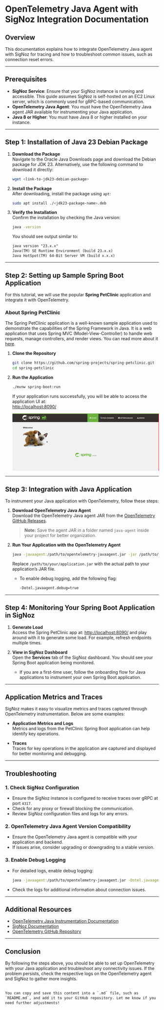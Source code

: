 # OpenTelemetry Java Agent with SigNoz Integration Documentation

## Overview

This documentation explains how to integrate OpenTelemetry Java agent with SigNoz for tracing and how to troubleshoot common issues, such as connection reset errors.

---

## Prerequisites

- **SigNoz Service**: Ensure that your SigNoz instance is running and accessible. This guide assumes SigNoz is self-hosted on an EC2 Linux server, which is commonly used for gRPC-based communication.
- **OpenTelemetry Java Agent**: You must have the OpenTelemetry Java agent JAR available for instrumenting your Java application.
- **Java 8 or Higher**: You must have Java 8 or higher installed on your instance.

---

## Step 1: Installation of Java 23 Debian Package

1. **Download the Package**  
   Navigate to the Oracle Java Downloads page and download the Debian package for JDK 23. Alternatively, use the following command to download it directly:

   ```bash
   wget <link-to-jdk23-debian-package>
   ```

2. **Install the Package**  
   After downloading, install the package using `apt`:

   ```bash
   sudo apt install ./<jdk23-package-name>.deb
   ```

3. **Verify the Installation**  
   Confirm the installation by checking the Java version:

   ```bash
   java -version
   ```

   You should see output similar to:

   ```plaintext
   java version "23.x.x"
   Java(TM) SE Runtime Environment (build 23.x.x)
   Java HotSpot(TM) 64-Bit Server VM (build x.x.x)
   ```

---

## Step 2: Setting up Sample Spring Boot Application

For this tutorial, we will use the popular **Spring PetClinic** application and integrate it with OpenTelemetry.

### About Spring PetClinic

The Spring PetClinic application is a well-known sample application used to demonstrate the capabilities of the Spring Framework in Java. It is a web application that uses Spring MVC (Model-View-Controller) to handle web requests, manage controllers, and render views. You can read more about it [here](https://github.com/spring-projects/spring-petclinic).

1. **Clone the Repository**

   ```bash
   git clone https://github.com/spring-projects/spring-petclinic.git
   cd spring-petclinic
   ```

2. **Run the Application**

   ```bash
   ./mvnw spring-boot:run
   ```

   If your application runs successfully, you will be able to access the application UI at:  
   [http://localhost:8090/](http://localhost:8090/)

   ![springboot-ui](ui.png)

---

## Step 3: Integration with Java Application

To instrument your Java application with OpenTelemetry, follow these steps:

1. **Download OpenTelemetry Java Agent**  
   Download the OpenTelemetry Java agent JAR from the [OpenTelemetry GitHub Releases](https://github.com/open-telemetry/opentelemetry-java-instrumentation/releases).

   > **Note:** Save the agent JAR in a folder named `java-agent` inside your project for better organization.

2. **Run Your Application with the OpenTelemetry Agent**

   ```bash
   java -javaagent:/path/to/opentelemetry-javaagent.jar -jar /path/to/your/application.jar
   ```

   Replace `/path/to/your/application.jar` with the actual path to your application’s JAR file.

   - To enable debug logging, add the following flag:
     ```bash
     -Dotel.javaagent.debug=true
     ```

---

## Step 4: Monitoring Your Spring Boot Application in SigNoz

1. **Generate Load**  
   Access the Spring PetClinic app at: [http://localhost:8090/](http://localhost:8090/) and play around with it to generate some load. For example, refresh endpoints multiple times.

2. **View in SigNoz Dashboard**  
   Open the **Services** tab of the SigNoz dashboard. You should see your Spring Boot application being monitored.

   - If you are a first-time user, follow the onboarding flow for Java applications to instrument your own Spring Boot application.

---

## Application Metrics and Traces

SigNoz makes it easy to visualize metrics and traces captured through OpenTelemetry instrumentation. Below are some examples:

- **Application Metrics and Logs**  
  Metrics and logs from the PetClinic Spring Boot application can help identify key operations.

- **Traces**  
  Traces for key operations in the application are captured and displayed for better monitoring and debugging.

---

## Troubleshooting

### 1. Check SigNoz Configuration
- Ensure the SigNoz instance is configured to receive traces over gRPC at port `4317`.
- Check for any proxy or firewall blocking the communication.
- Review SigNoz configuration files and logs for any errors.

### 2. OpenTelemetry Java Agent Version Compatibility
- Ensure the OpenTelemetry Java agent is compatible with your application and backend.
- If issues arise, consider upgrading or downgrading to a stable version.

### 3. Enable Debug Logging
- For detailed logs, enable debug logging:

  ```bash
  java -javaagent:/path/to/opentelemetry-javaagent.jar -Dotel.javaagent.debug=true -jar /path/to/your/application.jar
  ```

- Check the logs for additional information about connection issues.

---

## Additional Resources

- [OpenTelemetry Java Instrumentation Documentation](https://opentelemetry.io/docs/instrumentation/java/)
- [SigNoz Documentation](https://signoz.io/docs/)
- [OpenTelemetry GitHub Repository](https://github.com/open-telemetry/opentelemetry-java-instrumentation)

---

## Conclusion

By following the steps above, you should be able to set up OpenTelemetry with your Java application and troubleshoot any connectivity issues. If the problem persists, check the respective logs on the OpenTelemetry agent and SigNoz to gather more insights.
```

You can copy and save this content into a `.md` file, such as `README.md`, and add it to your GitHub repository. Let me know if you need further adjustments!
